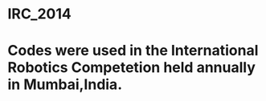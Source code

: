 # IRC_2014

# Codes were used in the International Robotics Competetion held annually in Mumbai,India.

